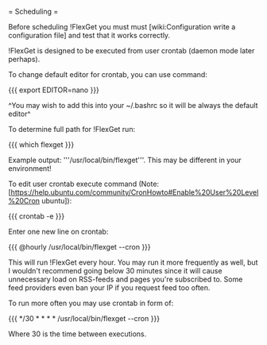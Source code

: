 = Scheduling =

Before scheduling !FlexGet you must must [wiki:Configuration write a configuration file] and test that it works correctly.

!FlexGet is designed to be executed from user crontab (daemon mode later perhaps).

To change default editor for crontab, you can use command:

{{{
export EDITOR=nano
}}}

^You may wish to add this into your ~/.bashrc so it will be always the default editor^

To determine full path for !FlexGet run:

{{{
which flexget
}}}

Example output: '''/usr/local/bin/flexget'''. This may be different in your environment!

To edit user crontab execute command (Note: [https://help.ubuntu.com/community/CronHowto#Enable%20User%20Level%20Cron ubuntu]):

{{{
crontab -e
}}}

Enter one new line on crontab:

{{{
@hourly /usr/local/bin/flexget --cron
}}}

This will run !FlexGet every hour. You may run it more frequently as well, but I wouldn't recommend going below 30 minutes since it will cause unnecessary load on RSS-feeds and pages you're subscribed to. Some feed providers even ban your IP if you request feed too often.

To run more often you may use crontab in form of:

{{{
*/30 * * * * /usr/local/bin/flexget --cron
}}}

Where 30 is the time between executions.
